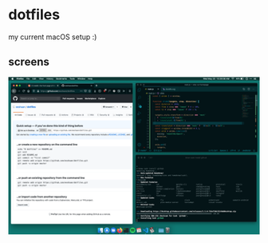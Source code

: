 # dotfiles
my current macOS setup :)

## screens
<img src="./.github/screens/screen1.png" alt="first screenshot">
